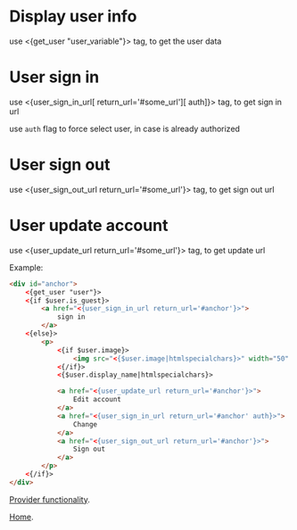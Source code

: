 
# Display user info
use <{get_user "user_variable"}> tag, to get the user data


# User sign in
use <{user_sign_in_url[ return_url='#some_url'][ auth]}> tag, to get sign in url

use `auth` flag to force select user, in case is already authorized


# User sign out
use <{user_sign_out_url return_url='#some_url'}> tag, to get sign out url


# User update account
use <{user_update_url return_url='#some_url'}> tag, to get update url


Example:

```html
<div id="anchor">
    <{get_user "user"}>
    <{if $user.is_guest}>
        <a href="<{user_sign_in_url return_url='#anchor'}>">
            sign in
        </a>
    <{else}>
        <p>
            <{if $user.image}>
                <img src="<{$user.image|htmlspecialchars}>" width="50" class="img-thumbnail">
            <{/if}>
            <{$user.display_name|htmlspecialchars}>

            <a href="<{user_update_url return_url='#anchor'}>">
                Edit account
            </a>
            <a href="<{user_sign_in_url return_url='#anchor' auth}>">
                Change
            </a>
            <a href="<{user_sign_out_url return_url='#anchor'}>">
                Sign out
            </a>
        </p>
    <{/if}>
</div>
```


[Provider functionality](index.md).

[Home](../index.md).
